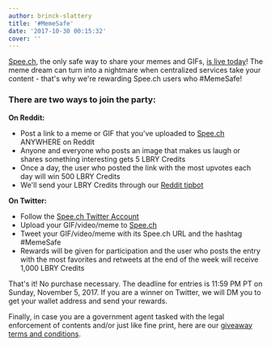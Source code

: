 ```yaml
---
author: brinck-slattery
title: '#MemeSafe'
date: '2017-10-30 00:15:32'
cover: ''
---
```


[Spee.ch](http://spee.ch), the only safe way to share your memes and GIFs, [is live today](/news/always-gif-responsibly)! The meme dream can turn into a nightmare when centralized services take your content - that's why we're rewarding Spee.ch users who #MemeSafe!

### There are two ways to join the party:

**On Reddit:**

* Post a link to a meme or GIF that you've uploaded to [Spee.ch](http://spee.ch) ANYWHERE on Reddit
* Anyone and everyone who posts an image that makes us laugh or shares something interesting gets 5 LBRY Credits
* Once a day, the user who posted the link with the most upvotes each day will win 500 LBRY Credits
* We'll send your LBRY Credits through our [Reddit tipbot](https://www.reddit.com/r/lbry/comments/72fd5s/love_your_fellow_lbry_redditors_now_you_can_tip)

**On Twitter:**

* Follow the [Spee.ch Twitter Account](https://twitter.com/spee_ch)
* Upload your GIF/video/meme to [Spee.ch](http://spee.ch)
* Tweet your GIF/video/meme with its Spee.ch URL and the hashtag #MemeSafe
* Rewards will be given for participation and the user who posts the entry with the most favorites and retweets at the end of the week will receive 1,000 LBRY Credits

That's it! No purchase necessary. The deadline for entries is 11:59 PM PT on Sunday, November 5, 2017. If you are a winner on Twitter, we will DM you to get your wallet address and send your rewards.

Finally, in case you are a government agent tasked with the legal enforcement of contents and/or just like fine print, here are our [giveaway terms and conditions](/faq/contest-t-and-cs).
